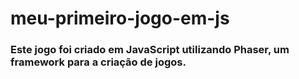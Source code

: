 # meu-primeiro-jogo-em-js

### Este jogo foi criado em JavaScript utilizando Phaser, um framework para a criação de jogos.
